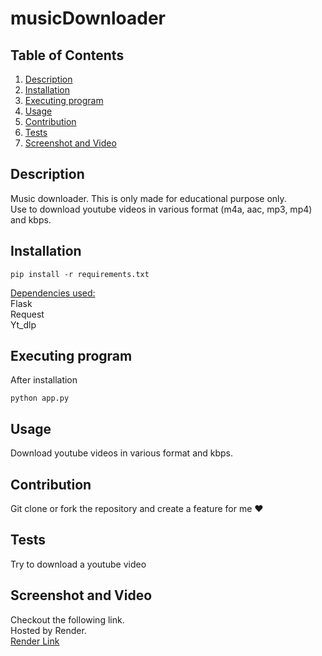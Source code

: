# musicDownloader

## Table of Contents

<ol>
<li>
<a href="#description"> Description </a>
</li>
<li><a href="#installation"> Installation </a>
</li>
<li>
<a href="#executing-program"> Executing program </a>
</li>
<li><a href="#usage"> Usage </a>
</li>
<li><a href="#contribution"> Contribution </a>
</li>
<li>
<a href="#tests"> Tests </a>
</li>
<li>
<a href="#screenshot-and-video"> Screenshot and Video </a>
</li>
</ol>

## Description

Music downloader. This is only made for educational purpose only.\
Use to download youtube videos in various format (m4a, aac, mp3, mp4) and kbps.

## Installation

```
pip install -r requirements.txt
```

<ins>Dependencies used:</ins>\
Flask\
Request\
Yt_dlp

## Executing program

After installation
<br>

```
python app.py
```


## Usage

Download youtube videos in various format and kbps.

## Contribution

Git clone or fork the repository and create a feature for me ❤️

## Tests

Try to download a youtube video

## Screenshot and Video

Checkout the following link.\
Hosted by Render.\
[Render Link](https://musicdownloader-5uzq.onrender.com)
